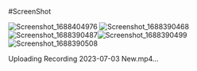 #ScreenShot








![Screenshot_1688404976](https://github.com/KarimAbdelaziz96/car_rental_ar/assets/123884612/e6d46693-5936-40b0-b58a-f66d61283af9) ![Screenshot_1688390468](https://github.com/KarimAbdelaziz96/car_rental_ar/assets/123884612/dafee017-1db9-486b-ad70-f583d307de70) ![Screenshot_1688390487](https://github.com/KarimAbdelaziz96/car_rental_ar/assets/123884612/d6bc5c31-ac5a-453a-917a-2ffd559bca8b)![Screenshot_1688390499](https://github.com/KarimAbdelaziz96/car_rental_ar/assets/123884612/4646aba0-6975-4737-ab7a-570e578cbcb5)![Screenshot_1688390508](https://github.com/KarimAbdelaziz96/car_rental_ar/assets/123884612/3f8a513a-03be-4b75-9038-96272e7db7a5)






Uploading Recording 2023-07-03 New.mp4…

